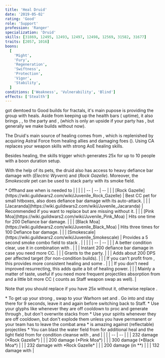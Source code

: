 ```yaml
---
title: 'Heal Druid'
date: '2019-05-02'
rating: 'Good'
role: 'Support'
profession: 'Ranger'
specialization: 'Druid'
skills: [31869, 12495, 12493, 12497, 12498, 12569, 31582, 31677]
traits: [2057, 1016]
boons:
  [
    'Might',
    'Fury',
    'Regeneration',
    'Swiftness',
    'Protection',
    'Vigor',
    'Stability',
  ]
conditions: ['Weakness', 'Vulnerability', 'Blind']
effects: ['Stealth']
---
```


<Specialization name="druid" text="Boon Druid"/> got demtoed to Good builds for fractals, it's main pupose is providing the group with heals. Aside from keeping up the health bars (<Item id="24836"/> uptime), it also brings <Skill Name="Frost Spirit"/>, <Skill Name="Storm Spirit"/> , <Trait id="1016"/> to the party and <Condition name="vulnerability"/>, <Condition name="weakness"/> (which is only an upside if your party has <Specialization name="weaver"/>, but generally we make builds without <Specialization name="druid"/> now).

The Druid's main source of healing comes from <Skill id="31869"/>, which is replenished by acquiring Astral Force from healing allies and damaging foes (<Trait id="1874"/>). Using CA replaces your weapon skills with strong AoE healing skills.

Besides healing, the <Skill id="31869"/> skills trigger <Trait id="2057"/> which generates 25x <Boon name="might"/> for up to 10 people with a boon duration setup.

With the help of its pets, the druid also has access to heavy defiance bar damage with <Skill id="31639"/> (_Electric Wyvern_) and <Skill id="43636"/> (_Rock Gazelle_). Moreover, the _Smokescale_ pet can be used to stack party <Effect name="stealth"/> with its <Skill id="31568"/> smoke field.

<Divider text="Equipment (150 AR)"/>

<Grid>
<GridItem sm="4">
<Armor weight="Medium" helmAffix="Harrier" helmRune="Monk" shouldersAffix="Harrier" shouldersRune="Monk" coatAffix="Harrier" coatRune="Monk" glovesAffix="Harrier" glovesRune="Monk" leggingsAffix="Harrier" leggingsRune="Monk" bootsAffix="Harrier" bootsRune="Monk"/>
</GridItem>

<GridItem sm="4">
<Weapons weapon1MainType="Axe" weapon1MainAffix="Harrier" weapon1MainSigil1="Transference" weapon1OffAffix="Harrier" weapon1OffType="Warhorn" weapon1OffSigil="Concentration" weapon2MainType="Staff" weapon2MainAffix="Harrier" weapon2MainSigil1="Transference" weapon2MainSigil2="Water"/>

<Card title="Swap Weapons">
* Offhand axe when <Skill id="12638"/> is needed to <Control name="pull"/>
</Card>
</GridItem>

<GridItem sm="4">
<BackAndTrinkets backItemAffix="Harrier" accessory1Affix="Harrier" accessory2Affix="Harrier" amuletAffix="Harrier" ring1Affix="Harrier" ring2Affix="Harrier"/>

<Consumables foodId="68634" utilityId="67528" infusionId="37125"/>
</GridItem>
</Grid>

<Divider text="Build"/>

<Grid>
<GridItem sm="7">
<Traits traits1Id="30" traits1="Skirmishing" traits1SelectedIds="1069,1016,1064" traits2Id="25" traits2="Nature Magic" traits2SelectedIds="1060,964,1038" traits3Id="5" traits3="Druid" traits3SelectedIds="2016,2001,2057"/>

<Card title="Pets">
| | | |
| -- | -- | -- |
| <Skill id="43636" size="big" disableText/> | [Rock Gazelle](https://wiki.guildwars2.com/wiki/Juvenile_Rock_Gazelle) | Best CC pet for small hitboxes, also does defiance bar damage with its auto-attack. |
| <Skill id="44980" size="big" disableText/> | [Jacaranda](https://wiki.guildwars2.com/wiki/Juvenile_Jacaranda) | Recommended if you want to replace <Skill id="12493"/> but are missing <Condition name="vulnerability"/> without it. |
| <Skill id="12708" size="big" disableText/> | [Pink Moa](https://wiki.guildwars2.com/wiki/Juvenile_Pink_Moa) | Hits one time for 200 Defiance bar damage. |
| <Skill id="12709" size="big" disableText/> | [Black Moa](https://wiki.guildwars2.com/wiki/Juvenile_Black_Moa) | Hits three times for 100 Defiance bar damage. |
| <Skill id="31568" size="big" disableText/> | [Smokescale](https://wiki.guildwars2.com/wiki/Juvenile_Smokescale) | Provides a 5 second smoke combo field to stack <Effect name="stealth"/>. |
</Card>
</GridItem>

<GridItem sm="5">
<Skills healId="31407" utility1Id="31582" utility2Id="12497" utility3Id="12493" eliteId="31677"/>

<Card title="Situational">
| | |
| -- | -- |
| <Skill id="12489" size="big" disableText/> | A better condition clear, use it in combination with <Trait id="1075"/>. |
| <Skill id="31746" size="big" disableText/> | Instant 200 defiance bar damage in case you need more CC. |
| <Skill id="12495" size="big" disableText/> | Grants <Boon name="protection"/> to the party. |
| <Skill id="12498" size="big" disableText/> | Adds about 200 DPS per affected target (for non-condition builds). |
| <Skill id="31888" size="big" disableText/> | If you can't profit from <Boon name="stability"/>, this provides more consistent healing and some <Boon name="might"/>. |
| <Trait id="978" size="big" disableText/> | If you don't need improved resurrecting, this adds quite a bit of healing power. |
| <Trait id="1935" size="big" disableText/> | Mainly a matter of taste, useful if you need more frequent projectiles absorption from <Skill id="31496"/> and a little bit more CC (<Skill id="31869"/> counts as Staff weapon swap as well). |

Note that you should replace <Skill id="12493"/> if you have 25x <Condition name="vulnerability"/> without it, otherwise replace <Skill id="12497"/>.
</Card>
</GridItem>
</Grid>

<Divider text="Details"/>

<Grid>
<GridItem>
<Card title="Rotation">
* To get up your strong <Boon name="regeneration"/>, swap to your Warhorn set and <Trait id="1064"/> <Skill id="12621"/>. Go into <Skill id="31869"/> and stay there for 9 seconds, leave it and <Trait id="1064"/> <Skill id="12621"/> again before switching back to Staff.
* Use your glyphs like <Skill id="31582"/> whenever they are off cooldown to proc <Trait id="2057"/> and generate <Boon name="might"/> through <Trait id="2001"/>, but don't overwrite stacks from <Skill id="31869"/>
* Use your spirits whenever they are off cooldown, but don't explode them unless you have permanent <Boon name="alacrity"/> or your team has to leave the combat area
* <Skill id="31496"/> is amazing against (reflectable) projectiles
* You can blast the water field from <Skill id="31496"/> for additional heal and the light field from <Skill id="31406"/> for condition cleanse with <Skill id="31535"/>, <Skill id="12621"/> and <Skill id="31318"/>
</Card>
</GridItem>

<GridItem>
<Card title="CC skills">
| | |
| -- | -- |
| <Skill id="43636"/> | 232 damage (*Rock Gazelle*) |
| <Skill id="12708"/> | 200 damage (*Pink Moa*) |
| <Skill id="12709"/> | 300 damage (*Black Moa*) |
| <Skill id="43636"/> | 232 damage with *Rock Gazelle* |
| <Skill id="31318"/> | 200 damage (in *<Skill id="31869"/>*) |
| <Skill id="12490"/> | 132 damage with <Condition name="chilled"/> |
</Card>
</GridItem>
</Grid>
